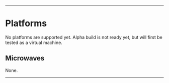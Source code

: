 
***

# Platforms

No platforms are supported yet. Alpha build is not ready yet, but will first be tested as a virtual machine.

## Microwaves

None.

***
